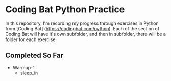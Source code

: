 # Coding Bat Python Practice 

In this repository, I'm recording my progress through exercises in Python from [Coding Bat] (https://codingbat.com/python). Each of the section of Coding Bat will have it's own subfolder, and then in subfolder, there will be a folder for each exercise.

## Completed So Far

* Warmup-1
  * sleep_in
  